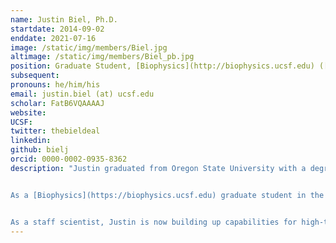 ```yaml
---
name: Justin Biel, Ph.D.
startdate: 2014-09-02
enddate: 2021-07-16
image: /static/img/members/Biel.jpg
altimage: /static/img/members/Biel_pb.jpg
position: Graduate Student, [Biophysics](http://biophysics.ucsf.edu) ([NSF GRFP](http://www.nsfgrfp.org/))(2014-2019), Staff Scientist (2019-2021)
subsequent:
pronouns: he/him/his
email: justin.biel (at) ucsf.edu
scholar: FatB6VQAAAAJ
website:
UCSF:
twitter: thebieldeal
linkedin:
github: bielj
orcid: 0000-0002-0935-8362
description: "Justin graduated from Oregon State University with a degree in Biochemistry and Biophysics. He conducted research in both the laboratories of [Dr. Elisar Barbar](https://barbar.science.oregonstate.edu) studying dynein protein interactions, and [Dr. P. Andrew Karplus](https://biochem.oregonstate.edu/content/p-andrew-karplus) conducting structural bioinformatic research on protein structural components from ultra-high resolution protein crystal structures.


As a [Biophysics](https://biophysics.ucsf.edu) graduate student in the Fraser lab, Justin examined how conformational heterogeneity changed during directed evolution and revealed minor states that resulted from ligand binding. He was supported by a graduate fellowship from [NSF](http://www.nsfgrfp.org/).


As a staff scientist, Justin is now building up capabilities for high-throughput ligand soaking experiments."
---
```

